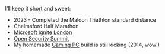 I'll keep it short and sweet:
  
- 2023 - Completed the Maldon Triathlon standard distance
- Chelmsford Half Marathon
- [Microsoft Ignite London](https://myignite.microsoft.com/home)
- [Open Security Summit](https://open-security-summit.org/)
- My homemade [Gaming PC](https://pcpartpicker.com/b/WvTWGX) build is still kicking (2014, wow!)
